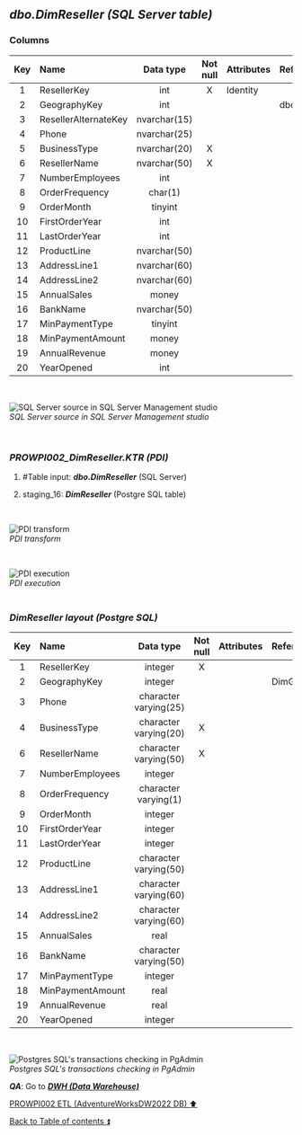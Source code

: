 ## **_dbo.DimReseller (SQL Server table)_**  

### Columns  

| Key	| Name                     | Data type    | Not null | Attributes | References            | Description       |
| :-: | :----------------------- | :----------: | :------: | :--------- | :-------------------- | :---------------- |
| 1   | ResellerKey              | int          | X        | Identity   |                       | PK                |
| 2   | GeographyKey             | int          |          |            | dbo.DimGeography      | FK                |
| 3   | ResellerAlternateKey     | nvarchar(15) |          |            |                       | deprecated        |
| 4   | Phone                    | nvarchar(25) |          |            |                       |                   |
| 5   | BusinessType             | nvarchar(20) | X        |            |                       |                   |
| 6   | ResellerName             | nvarchar(50) | X        |            |                       |                   |
| 7   | NumberEmployees          | int          |          |            |                       |                   |
| 8   | OrderFrequency           | char(1)      |          |            |                       |                   |
| 9   | OrderMonth               | tinyint      |          |            |                       |                   |
| 10  | FirstOrderYear           | int          |          |            |                       |                   |
| 11  | LastOrderYear            | int          |          |            |                       |                   |
| 12  | ProductLine              | nvarchar(50) |          |            |                       |                   |
| 13  | AddressLine1             | nvarchar(60) |          |            |                       |                   |
| 14  | AddressLine2             | nvarchar(60) |          |            |                       |                   |
| 15  | AnnualSales              | money        |          |            |                       |                   |
| 16  | BankName                 | nvarchar(50) |          |            |                       |                   |
| 17  | MinPaymentType           | tinyint      |          |            |                       |                   |
| 18  | MinPaymentAmount         | money        |          |            |                       |                   |
| 19  | AnnualRevenue            | money        |          |            |                       |                   |	
| 20  | YearOpened               | int          |          |            |                       |                   |	

   <p><br></p>  

![SQL Server source in SQL Server Management studio](https://i.imgur.com/VJWCr15.png)  
_SQL Server source in SQL Server Management studio_  

   <p><br></p>   

### **_PROWPI002\_DimReseller.KTR (PDI)_**   
1. #Table input: **_dbo.DimReseller_** (SQL Server)  
2. staging_16: **_DimReseller_** (Postgre SQL table)
 
   <p><br></p>  

  ![PDI transform](https://i.imgur.com/POU5Qzp.png)  
  _PDI transform_  

  <p><br></p>  

  ![PDI execution](https://i.imgur.com/7c1DcvM.png)  
  _PDI execution_ 

### **_<p><br>DimReseller layout (Postgre SQL)</p>_**  

| Key	| Name                     | Data type             | Not null | Attributes | References            | Description       | Metadata |
| :-: | :----------------------- | :-------------------: | :------: | :--------- | :-------------------- | :---------------- | :------: |
| 1   | ResellerKey              | integer               | X        |            |                       | PK                | m159     |
| 2   | GeographyKey             | integer               |          |            | DimGeography          | FK                | m141     |
| 3   | Phone                    | character varying(25) |          |            |                       |                   | m043     |
| 4   | BusinessType             | character varying(20) | X        |            |                       |                   | m160     |
| 6   | ResellerName             | character varying(50) | X        |            |                       |                   | m161     |
| 7   | NumberEmployees          | integer               |          |            |                       |                   | m162     |
| 8   | OrderFrequency           | character varying(1)  |          |            |                       |                   | m163     |
| 9   | OrderMonth               | integer               |          |            |                       |                   | m164     |
| 10  | FirstOrderYear           | integer               |          |            |                       |                   | m165     |
| 11  | LastOrderYear            | integer               |          |            |                       |                   | m166     |
| 12  | ProductLine              | character varying(50) |          |            |                       |                   | m098     |
| 13  | AddressLine1             | character varying(60) |          |            |                       |                   | m117     |
| 14  | AddressLine2             | character varying(60) |          |            |                       |                   | m118     |
| 15  | AnnualSales              | real                  |          |            |                       |                   | m167     |
| 16  | BankName                 | character varying(50) |          |            |                       |                   | m168     |
| 17  | MinPaymentType           | integer               |          |            |                       |                   | m169     |
| 18  | MinPaymentAmount         | real                  |          |            |                       |                   | m170     |
| 19  | AnnualRevenue            | real                  |          |            |                       |                   | m171     |
| 20  | YearOpened               | integer               |          |            |                       |                   | m172     |

   <p><br></p>  
 
  ![Postgres SQL's transactions checking in PgAdmin](https://i.imgur.com/r16xcW7.png)  
  _Postgres SQL's transactions checking in PgAdmin_  

  **_QA_**: Go to **_[DWH (Data Warehouse)](dwh.md)_**  

[PROWPI002 ETL (AdventureWorksDW2022 DB) :arrow_up:](prowpi002_etl_adventureworksdw2022_db.md)  

[Back to Table of contents :arrow_double_up:](../README.md)
